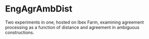 # EngAgrAmbDist
Two experiments in one, hosted on Ibex Farm, examining agreement processing as a function of distance and agreement in ambiguous constructions.

